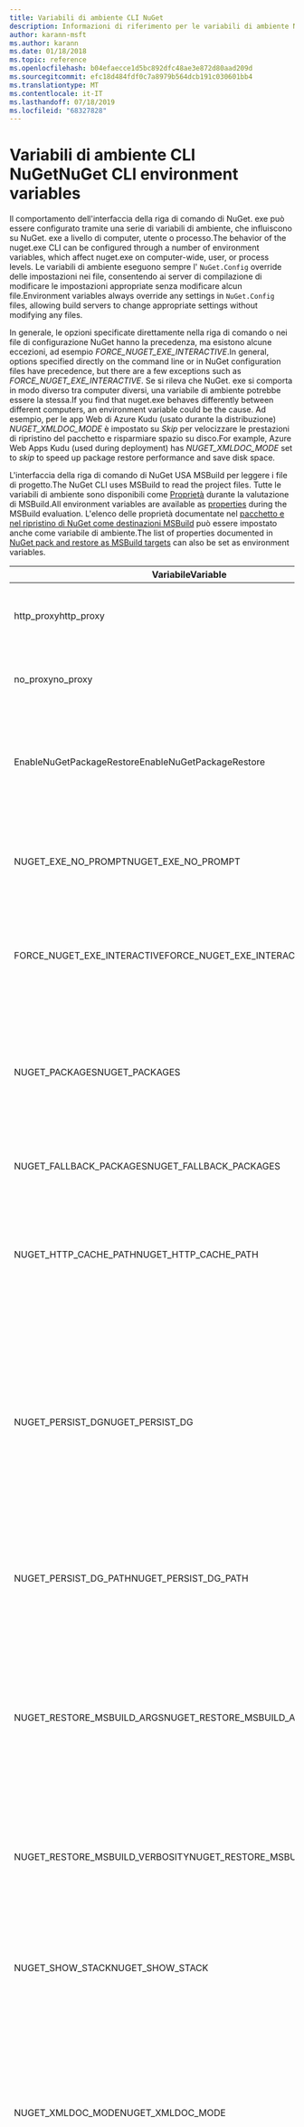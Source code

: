 ```yaml
---
title: Variabili di ambiente CLI NuGet
description: Informazioni di riferimento per le variabili di ambiente NuGet. exe
author: karann-msft
ms.author: karann
ms.date: 01/18/2018
ms.topic: reference
ms.openlocfilehash: b04efaecce1d5bc892dfc48ae3e872d80aad209d
ms.sourcegitcommit: efc18d484fdf0c7a8979b564dcb191c030601bb4
ms.translationtype: MT
ms.contentlocale: it-IT
ms.lasthandoff: 07/18/2019
ms.locfileid: "68327828"
---
```

# <a name="nuget-cli-environment-variables"></a><span data-ttu-id="05f4f-103">Variabili di ambiente CLI NuGet</span><span class="sxs-lookup"><span data-stu-id="05f4f-103">NuGet CLI environment variables</span></span>

<span data-ttu-id="05f4f-104">Il comportamento dell'interfaccia della riga di comando di NuGet. exe può essere configurato tramite una serie di variabili di ambiente, che influiscono su NuGet. exe a livello di computer, utente o processo.</span><span class="sxs-lookup"><span data-stu-id="05f4f-104">The behavior of the nuget.exe CLI can be configured through a number of environment variables, which affect nuget.exe on computer-wide, user, or process levels.</span></span> <span data-ttu-id="05f4f-105">Le variabili di ambiente eseguono sempre l' `NuGet.Config` override delle impostazioni nei file, consentendo ai server di compilazione di modificare le impostazioni appropriate senza modificare alcun file.</span><span class="sxs-lookup"><span data-stu-id="05f4f-105">Environment variables always override any settings in `NuGet.Config` files, allowing build servers to change appropriate settings without modifying any files.</span></span>

<span data-ttu-id="05f4f-106">In generale, le opzioni specificate direttamente nella riga di comando o nei file di configurazione NuGet hanno la precedenza, ma esistono alcune eccezioni, ad esempio *FORCE_NUGET_EXE_INTERACTIVE*.</span><span class="sxs-lookup"><span data-stu-id="05f4f-106">In general, options specified directly on the command line or in NuGet configuration files have precedence, but there are a few exceptions such as *FORCE_NUGET_EXE_INTERACTIVE*.</span></span> <span data-ttu-id="05f4f-107">Se si rileva che NuGet. exe si comporta in modo diverso tra computer diversi, una variabile di ambiente potrebbe essere la stessa.</span><span class="sxs-lookup"><span data-stu-id="05f4f-107">If you find that nuget.exe behaves differently between different computers, an environment variable could be the cause.</span></span> <span data-ttu-id="05f4f-108">Ad esempio, per le app Web di Azure Kudu (usato durante la distribuzione) *NUGET_XMLDOC_MODE* è impostato su *Skip* per velocizzare le prestazioni di ripristino del pacchetto e risparmiare spazio su disco.</span><span class="sxs-lookup"><span data-stu-id="05f4f-108">For example, Azure Web Apps Kudu (used during deployment) has *NUGET_XMLDOC_MODE* set to *skip* to speed up package restore performance and save disk space.</span></span>

<span data-ttu-id="05f4f-109">L'interfaccia della riga di comando di NuGet USA MSBuild per leggere i file di progetto.</span><span class="sxs-lookup"><span data-stu-id="05f4f-109">The NuGet CLI uses MSBuild to read the project files.</span></span> <span data-ttu-id="05f4f-110">Tutte le variabili di ambiente sono disponibili come [Proprietà](/visualstudio/msbuild/msbuild-command-line-reference) durante la valutazione di MSBuild.</span><span class="sxs-lookup"><span data-stu-id="05f4f-110">All environment variables are available as [properties](/visualstudio/msbuild/msbuild-command-line-reference) during the MSBuild evaluation.</span></span>
<span data-ttu-id="05f4f-111">L'elenco delle proprietà documentate nel [pacchetto e nel ripristino di NuGet come destinazioni MSBuild](../msbuild-targets.md#restore-properties) può essere impostato anche come variabile di ambiente.</span><span class="sxs-lookup"><span data-stu-id="05f4f-111">The list of properties documented in [NuGet pack and restore as MSBuild targets](../msbuild-targets.md#restore-properties) can also be set as environment variables.</span></span>

| <span data-ttu-id="05f4f-112">Variabile</span><span class="sxs-lookup"><span data-stu-id="05f4f-112">Variable</span></span> | <span data-ttu-id="05f4f-113">Descrizione</span><span class="sxs-lookup"><span data-stu-id="05f4f-113">Description</span></span> | <span data-ttu-id="05f4f-114">Note</span><span class="sxs-lookup"><span data-stu-id="05f4f-114">Remarks</span></span> |
| --- | --- | --- |
| <span data-ttu-id="05f4f-115">http_proxy</span><span class="sxs-lookup"><span data-stu-id="05f4f-115">http_proxy</span></span> | <span data-ttu-id="05f4f-116">Proxy http usato per le operazioni HTTP NuGet.</span><span class="sxs-lookup"><span data-stu-id="05f4f-116">Http proxy used for NuGet HTTP operations.</span></span> | <span data-ttu-id="05f4f-117">Viene specificato come `http://<username>:<password>@proxy.com`.</span><span class="sxs-lookup"><span data-stu-id="05f4f-117">This would be specified as `http://<username>:<password>@proxy.com`.</span></span> |
| <span data-ttu-id="05f4f-118">no_proxy</span><span class="sxs-lookup"><span data-stu-id="05f4f-118">no_proxy</span></span> | <span data-ttu-id="05f4f-119">Configura domini per il bypass dall'uso del proxy.</span><span class="sxs-lookup"><span data-stu-id="05f4f-119">Configures domains to bypass from using proxy.</span></span> | <span data-ttu-id="05f4f-120">Specificato come domini separati da virgola (,).</span><span class="sxs-lookup"><span data-stu-id="05f4f-120">Specified as domains separated by comma (,).</span></span> |
| <span data-ttu-id="05f4f-121">EnableNuGetPackageRestore</span><span class="sxs-lookup"><span data-stu-id="05f4f-121">EnableNuGetPackageRestore</span></span> | <span data-ttu-id="05f4f-122">Flag per se NuGet deve concedere in modo implicito il consenso se richiesto dal pacchetto durante il ripristino.</span><span class="sxs-lookup"><span data-stu-id="05f4f-122">Flag for if NuGet should implicitly grant consent if that's required by package on restore.</span></span> | <span data-ttu-id="05f4f-123">Il flag specificato viene considerato *true* o *1*, qualsiasi altro valore trattato come flag non impostato.</span><span class="sxs-lookup"><span data-stu-id="05f4f-123">Specified flag is treated as *true* or *1*, any other value treated as flag not set.</span></span> |
| <span data-ttu-id="05f4f-124">NUGET_EXE_NO_PROMPT</span><span class="sxs-lookup"><span data-stu-id="05f4f-124">NUGET_EXE_NO_PROMPT</span></span> | <span data-ttu-id="05f4f-125">Impedisce al file exe di richiedere le credenziali.</span><span class="sxs-lookup"><span data-stu-id="05f4f-125">Prevents the exe for prompting for credentials.</span></span> | <span data-ttu-id="05f4f-126">Qualsiasi valore, ad eccezione di una stringa vuota o null, verrà considerato come questo flag set/true.</span><span class="sxs-lookup"><span data-stu-id="05f4f-126">Any value except null or empty string will be treated as this flag set/true.</span></span> |
| <span data-ttu-id="05f4f-127">FORCE_NUGET_EXE_INTERACTIVE</span><span class="sxs-lookup"><span data-stu-id="05f4f-127">FORCE_NUGET_EXE_INTERACTIVE</span></span> | <span data-ttu-id="05f4f-128">Variabile di ambiente globale per forzare la modalità interattiva.</span><span class="sxs-lookup"><span data-stu-id="05f4f-128">Global environment variable to force interactive mode.</span></span> | <span data-ttu-id="05f4f-129">Qualsiasi valore, ad eccezione di una stringa vuota o null, verrà considerato come questo flag set/true.</span><span class="sxs-lookup"><span data-stu-id="05f4f-129">Any value except null or empty string will be treated as this flag set/true.</span></span> |
| <span data-ttu-id="05f4f-130">NUGET_PACKAGES</span><span class="sxs-lookup"><span data-stu-id="05f4f-130">NUGET_PACKAGES</span></span> | <span data-ttu-id="05f4f-131">Percorso da usare per la cartella *Global-Packages* , come descritto in [gestione delle cartelle dei pacchetti globali e della cache](../../consume-packages/managing-the-global-packages-and-cache-folders.md).</span><span class="sxs-lookup"><span data-stu-id="05f4f-131">Path to use for the *global-packages* folder as described on [Managing the global packages and cache folders](../../consume-packages/managing-the-global-packages-and-cache-folders.md).</span></span> | <span data-ttu-id="05f4f-132">Specificato come percorso assoluto.</span><span class="sxs-lookup"><span data-stu-id="05f4f-132">Specified as absolute path.</span></span> |
| <span data-ttu-id="05f4f-133">NUGET_FALLBACK_PACKAGES</span><span class="sxs-lookup"><span data-stu-id="05f4f-133">NUGET_FALLBACK_PACKAGES</span></span> | <span data-ttu-id="05f4f-134">Cartelle dei pacchetti di fallback globali.</span><span class="sxs-lookup"><span data-stu-id="05f4f-134">Global fallback packages folders.</span></span> | <span data-ttu-id="05f4f-135">Percorsi di cartella assoluti separati da punto e virgola (;).</span><span class="sxs-lookup"><span data-stu-id="05f4f-135">Absolute folder paths separated by semicolon (;).</span></span> |
| <span data-ttu-id="05f4f-136">NUGET_HTTP_CACHE_PATH</span><span class="sxs-lookup"><span data-stu-id="05f4f-136">NUGET_HTTP_CACHE_PATH</span></span> | <span data-ttu-id="05f4f-137">Percorso da usare per la cartella *http-cache* come descritto in [gestione delle cartelle dei pacchetti globali e della cache](../../consume-packages/managing-the-global-packages-and-cache-folders.md).</span><span class="sxs-lookup"><span data-stu-id="05f4f-137">Path to use for the *http-cache* folder as described on [Managing the global packages and cache folders](../../consume-packages/managing-the-global-packages-and-cache-folders.md).</span></span> | <span data-ttu-id="05f4f-138">Specificato come percorso assoluto.</span><span class="sxs-lookup"><span data-stu-id="05f4f-138">Specified as absolute path.</span></span> |
| <span data-ttu-id="05f4f-139">NUGET_PERSIST_DG</span><span class="sxs-lookup"><span data-stu-id="05f4f-139">NUGET_PERSIST_DG</span></span> | <span data-ttu-id="05f4f-140">Flag che indica se i file DG (dati raccolti da MSBuild) devono essere resi permanente.</span><span class="sxs-lookup"><span data-stu-id="05f4f-140">Flag indicating if dg files (data collected from MSBuild) should be persisted.</span></span> | <span data-ttu-id="05f4f-141">Specificato come *true* o *false* (impostazione predefinita) se NUGET_PERSIST_DG_PATH non impostato verrà archiviato nella directory temporanea (cartella NuGetScratch nella directory temporanea dell'ambiente corrente).</span><span class="sxs-lookup"><span data-stu-id="05f4f-141">Specified as *true* or *false* (default), if NUGET_PERSIST_DG_PATH not set will be stored to temporary directory (NuGetScratch folder in current environment temp directory).</span></span> |
| <span data-ttu-id="05f4f-142">NUGET_PERSIST_DG_PATH</span><span class="sxs-lookup"><span data-stu-id="05f4f-142">NUGET_PERSIST_DG_PATH</span></span> | <span data-ttu-id="05f4f-143">Percorso per salvare in modo permanente i file DG.</span><span class="sxs-lookup"><span data-stu-id="05f4f-143">Path to persist dg files.</span></span> | <span data-ttu-id="05f4f-144">Specificato come percorso assoluto, questa opzione viene usata solo quando *NUGET_PERSIST_DG* è impostato su true.</span><span class="sxs-lookup"><span data-stu-id="05f4f-144">Specified as absolute path, this option is only used when *NUGET_PERSIST_DG* is set to true.</span></span> |
| <span data-ttu-id="05f4f-145">NUGET_RESTORE_MSBUILD_ARGS</span><span class="sxs-lookup"><span data-stu-id="05f4f-145">NUGET_RESTORE_MSBUILD_ARGS</span></span> | <span data-ttu-id="05f4f-146">Imposta argomenti MSBuild aggiuntivi.</span><span class="sxs-lookup"><span data-stu-id="05f4f-146">Sets additional MSBuild arguments.</span></span> | <span data-ttu-id="05f4f-147">Passare gli argomenti identici a quelli che verrebbero passati a MSBuild. exe.</span><span class="sxs-lookup"><span data-stu-id="05f4f-147">Pass arguments identical to how you would pass them to msbuild.exe.</span></span> <span data-ttu-id="05f4f-148">Un esempio di impostazione di una proprietà di progetto foo dalla riga di comando alla barra dei valori è/p: foo = bar</span><span class="sxs-lookup"><span data-stu-id="05f4f-148">An example of setting a project property Foo from the command line to value Bar would be /p:Foo=Bar</span></span> |
| <span data-ttu-id="05f4f-149">NUGET_RESTORE_MSBUILD_VERBOSITY</span><span class="sxs-lookup"><span data-stu-id="05f4f-149">NUGET_RESTORE_MSBUILD_VERBOSITY</span></span> | <span data-ttu-id="05f4f-150">Imposta il livello di dettaglio del log di MSBuild.</span><span class="sxs-lookup"><span data-stu-id="05f4f-150">Sets the MSBuild log verbosity.</span></span> | <span data-ttu-id="05f4f-151">Il valore predefinito è *quiet* ("/v: q").</span><span class="sxs-lookup"><span data-stu-id="05f4f-151">Default is *quiet* ("/v:q").</span></span> <span data-ttu-id="05f4f-152">Valori possibili *q [uiet]* , *m [inimal]* , *n [ormal]* , *d [etailed]* e *diag [nostic]* .</span><span class="sxs-lookup"><span data-stu-id="05f4f-152">Possible values *q[uiet]*, *m[inimal]*, *n[ormal]*, *d[etailed]*, and *diag[nostic]*.</span></span> |
| <span data-ttu-id="05f4f-153">NUGET_SHOW_STACK</span><span class="sxs-lookup"><span data-stu-id="05f4f-153">NUGET_SHOW_STACK</span></span> | <span data-ttu-id="05f4f-154">Determina se l'eccezione completa (inclusa l'analisi dello stack) deve essere visualizzata all'utente.</span><span class="sxs-lookup"><span data-stu-id="05f4f-154">Determines whether the full exception (including stack trace) should be displayed to the user.</span></span> | <span data-ttu-id="05f4f-155">Specificato come *true* o *false* (impostazione predefinita).</span><span class="sxs-lookup"><span data-stu-id="05f4f-155">Specified as *true* or *false* (default).</span></span> |
| <span data-ttu-id="05f4f-156">NUGET_XMLDOC_MODE</span><span class="sxs-lookup"><span data-stu-id="05f4f-156">NUGET_XMLDOC_MODE</span></span> | <span data-ttu-id="05f4f-157">Determina il modo in cui deve essere gestita l'estrazione del file di documentazione XML degli assembly.</span><span class="sxs-lookup"><span data-stu-id="05f4f-157">Determines how assemblies XML documentation file extraction should be handled.</span></span> | <span data-ttu-id="05f4f-158">Le modalità supportate sono *Ignora* (non Estrai file di documentazione XML), *Comprimi* (archivia i file doc XML come archivio zip) o *None* (impostazione predefinita, considera i file doc XML come file normali).</span><span class="sxs-lookup"><span data-stu-id="05f4f-158">Supported modes are *skip* (do not extract XML documentation files), *compress* (store XML doc files as a zip archive) or *none* (default, treat XML doc files as regular files).</span></span> |
| <span data-ttu-id="05f4f-159">NUGET_CERT_REVOCATION_MODE</span><span class="sxs-lookup"><span data-stu-id="05f4f-159">NUGET_CERT_REVOCATION_MODE</span></span> | <span data-ttu-id="05f4f-160">Determina il modo in cui viene eseguito il controllo dello stato di revoca del certificato utilizzato per firmare un pacchetto quando un pacchetto firmato viene installato o ripristinato.</span><span class="sxs-lookup"><span data-stu-id="05f4f-160">Determines how the revocation status check of the certificate used to sign a package, is performed when a signed package is installed or restored.</span></span> <span data-ttu-id="05f4f-161">Quando non è impostato, il valore `online`predefinito è.</span><span class="sxs-lookup"><span data-stu-id="05f4f-161">When not set, defaults to `online`.</span></span>| <span data-ttu-id="05f4f-162">I valori possibili sono *online* (impostazione predefinita), *offline*.</span><span class="sxs-lookup"><span data-stu-id="05f4f-162">Possible values *online* (default), *offline*.</span></span>  <span data-ttu-id="05f4f-163">Correlato a [NU3028](../errors-and-warnings/NU3028.md)</span><span class="sxs-lookup"><span data-stu-id="05f4f-163">Related to [NU3028](../errors-and-warnings/NU3028.md)</span></span> |

